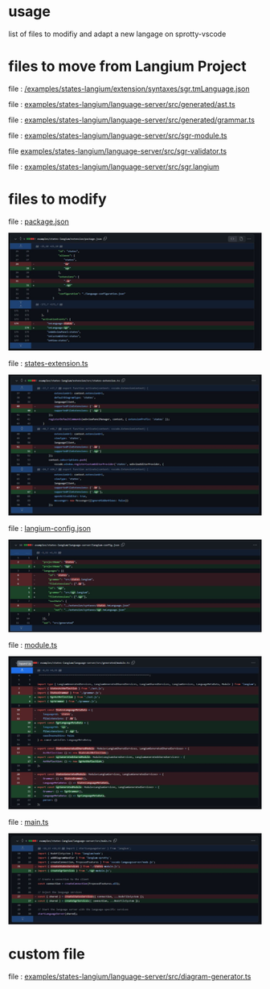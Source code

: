 # usage

list of files to modifiy and adapt a new langage on sprotty-vscode


# files to move from Langium Project

file : [/examples/states-langium/extension/syntaxes/sgr.tmLanguage.json](../examples/states-langium/extension/syntaxes/sgr.tmLanguage.json)

file : [examples/states-langium/language-server/src/generated/ast.ts](../examples/states-langium/language-server/src/generated/ast.ts)

file : [examples/states-langium/language-server/src/generated/grammar.ts](../examples/states-langium/language-server/src/generated/grammar.ts)

file : [examples/states-langium/language-server/src/sgr-module.ts](../examples/states-langium/language-server/src/sgr-module.ts)

file [examples/states-langium/language-server/src/sgr-validator.ts](../examples/states-langium/language-server/src/sgr-validator.ts)

file : [examples/states-langium/language-server/src/sgr.langium](../examples/states-langium/language-server/src/sgr.langium)

# files to modify

file : [package.json](../examples/states-langium/extension/package.json)

![Screenshot](img/package_json.jpg)

file : [states-extension.ts](../examples/states-langium/extension/src/states-extension.ts)

![Screenshot](img/states-extension_ts.JPG)

file : [langium-config.json](../examples/states-langium/language-server/langium-config.json)

![Screenshot](img/langium-config_json.jpg)

file : [module.ts](../examples/states-langium/language-server/src/generated/module.ts)

![Screenshot](img/module_ts.JPG)

file : [main.ts](../examples/states-langium/language-server/src/main.ts)

![Screenshot](img/main_ts.jpg)

# custom file

file : [examples/states-langium/language-server/src/diagram-generator.ts](../examples/states-langium/language-server/src/diagram-generator.ts)

